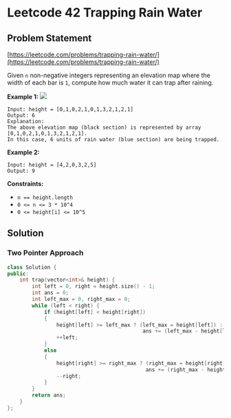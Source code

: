# Leetcode 42 Trapping Rain Water

## Problem Statement

[https://leetcode.com/problems/trapping-rain-water/](https://leetcode.com/problems/trapping-rain-water/)

Given `n` non-negative integers representing an elevation map where the width of each bar is `1`, compute how much water it can trap after raining.

**Example 1:** ![](https://assets.leetcode.com/uploads/2018/10/22/rainwatertrap.png)

```text
Input: height = [0,1,0,2,1,0,1,3,2,1,2,1]
Output: 6
Explanation: 
The above elevation map (black section) is represented by array [0,1,0,2,1,0,1,3,2,1,2,1].
In this case, 6 units of rain water (blue section) are being trapped.
```

**Example 2:**

```text
Input: height = [4,2,0,3,2,5]
Output: 9
```

**Constraints:**

* `n == height.length`
* `0 <= n <= 3 * 10^4`
* `0 <= height[i] <= 10^5`

## Solution

### Two Pointer Approach

```cpp
class Solution {
public:
    int trap(vector<int>& height) {
        int left = 0, right = height.size() - 1;
        int ans = 0;
        int left_max = 0, right_max = 0;
        while (left < right) {
            if (height[left] < height[right]) 
            {
                height[left] >= left_max ? (left_max = height[left]) : 
                                            ans += (left_max - height[left]);
                ++left;
            }
            else 
            {
                height[right] >= right_max ? (right_max = height[right]) : 
                                             ans += (right_max - height[right]);
                --right;
            }
        }
        return ans;
    }
};
```

